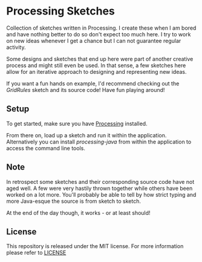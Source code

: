 
# Processing Sketches #

Collection of sketches written in Processing. I create these when I am bored and
have nothing better to do so don't expect too much here. I try to work on new
ideas whenever I get a chance but I can not guarantee regular activity.

Some designs and sketches that end up here were part of another creative process
and might still even be used. In that sense, a few sketches here allow for
an iterative approach to designing and representing new ideas.

If you want a fun hands on example, I'd recommend checking out the *GridRules*
sketch and its source code! Have fun playing around!

## Setup ##

To get started, make sure you have [Processing](https://processing.org/) installed.

From there on, load up a sketch and run it within the application. Alternatively
you can install *processing-java* from within the application to access the
command line tools.

## Note ##

In retrospect some sketches and their corresponding source code have not aged
well. A few were very hastily thrown together while others have been worked on
a lot more. You'll probably be able to tell by how strict typing and more
Java-esque the source is from sketch to sketch.

At the end of the day though, it works - or at least should!

## License ##

This repository is released under the MIT license. For more information please
refer to
[LICENSE](https://github.com/catlinman/processing-sketches/blob/master/LICENSE)
